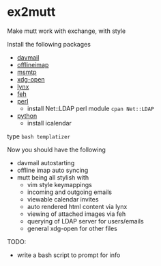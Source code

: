 # ex2mutt
Make mutt work with exchange, with style

Install the following packages
  - [davmail](http://davmail.sourceforge.net/)
  - [offlineimap](http://www.offlineimap.org/)
  - [msmtp](http://msmtp.sourceforge.net/)
  - [xdg-open](https://linux.die.net/man/1/xdg-open)
  - [lynx](http://lynx.browser.org/)
  - [feh](https://feh.finalrewind.org/)
  - [perl](https://www.perl.org/)
    - install Net::LDAP perl module `cpan Net::LDAP`
  - [python](https://www.python.org/)
    - install icalendar

type `bash templatizer`

Now you should have the following
  - davmail autostarting
  - offline imap auto syncing
  - mutt being all stylish with
    - vim style keymappings
    - incoming and outgoing emails
    - viewable calendar invites
    - auto rendered html content via lynx
    - viewing of attached images via feh
    - querying of LDAP server for users/emails
    - general xdg-open for other files

TODO:
  - write a bash script to prompt for info

